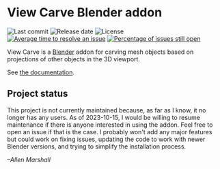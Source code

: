 # View Carve Blender addon

![Last commit](https://img.shields.io/github/last-commit/allen-marshall/blender-view-carve.svg)
![Release date](https://img.shields.io/github/release-date/allen-marshall/blender-view-carve.svg)
![License](https://img.shields.io/github/license/allen-marshall/blender-view-carve.svg)
[![Average time to resolve an issue](http://isitmaintained.com/badge/resolution/allen-marshall/blender-view-carve.svg)](http://isitmaintained.com/project/allen-marshall/blender-view-carve "Average time to resolve an issue")
[![Percentage of issues still open](http://isitmaintained.com/badge/open/allen-marshall/blender-view-carve.svg)](http://isitmaintained.com/project/allen-marshall/blender-view-carve "Percentage of issues still open")

View Carve is a [Blender](https://www.blender.org/) addon for carving mesh objects based on projections of other objects in the 3D viewport.

See [the documentation](https://blender-view-carve.readthedocs.io/en/latest/).

## Project status

This project is not currently maintained because, as far as I know, it no longer has any users. As of 2023-10-15, I would be willing to resume maintenance if there is anyone interested in using the addon. Feel free to open an issue if that is the case. I probably won't add any major features but could work on fixing issues, updating the code to work with newer Blender versions, and trying to simplify the installation process.

*–Allen Marshall*
